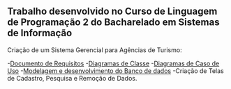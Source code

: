## Trabalho desenvolvido no Curso de Linguagem de Programação 2 do Bacharelado em Sistemas de Informação

Criação de um Sistema Gerencial para Agências de Turismo:

-[Documento de Requisitos](https://github.com/leonardomartins92/Curso-Java-2/blob/develop/documentos/RequisitosLP2.pdf)
-[Diagramas de Classe](https://github.com/leonardomartins92/Curso-Java-2/blob/develop/documentos/DiagramaDeClasse.png)
-[Diagramas de Caso de Uso](https://github.com/leonardomartins92/Curso-Java-2/blob/develop/documentos/Casos%20de%20Uso.png)
-[Modelagem e desenvolvimento do Banco de dados](https://github.com/leonardomartins92/Curso-Java-2/blob/develop/documentos/BancoDeDados.png)
-Criação de Telas de Cadastro, Pesquisa e Remoção de Dados.